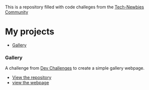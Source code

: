 <head>
   <link rel="icon" type="image/png" sizes="32x32" href="dev%20challenge%201/assets/profile">
    <title>Rhema's Dev challenge</title>
</head>   


<!-- # Dev challanges -->

 This is a repository filled with code challeges from the [Tech-Newbies Community]()


# My projects

- [Gallery](#gallery)


### Gallery

A challenge from [Dev Challenges](https://devchallenges.io/) to create a simple gallery webpage.

- [View the repository](https://github.com/rhema-ray/Dev-challanges)
- [view the webpage](dev%20challenge%201/index.html)
